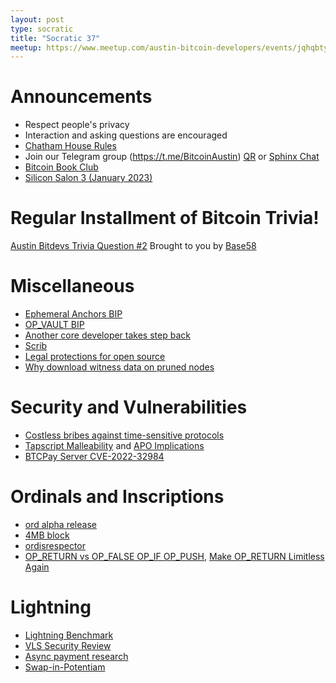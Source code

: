 ```yaml
---
layout: post
type: socratic
title: "Socratic 37"
meetup: https://www.meetup.com/austin-bitcoin-developers/events/jqhqbtyfcdbvb/
---
```


# Announcements

- Respect people's privacy
- Interaction and asking questions are encouraged
- [Chatham House Rules](https://www.chathamhouse.org/about-us/chatham-house-rule)
- Join our Telegram group (https://t.me/BitcoinAustin) [QR](../assets/imgs/telegram-group.svg) or [Sphinx Chat](https://tribes.sphinx.chat/t/austintexasbitcoiners)
- [Bitcoin Book Club](https://signal.group/#CjQKIANhZgLzkAxZvhl9scGek3yggJFmo4uORZHNbYqBjIkZEhD7L61BaSiAOFTbRdB5veKF)
- [Silicon Salon 3 (January 2023)](https://lists.linuxfoundation.org/pipermail/bitcoin-dev/2022-November/021213.html)


# Regular Installment of Bitcoin Trivia!
[Austin Bitdevs Trivia Question #2](https://twitter.com/base58btc/status/1624621838369169409)
Brought to you by [Base58](https://www.base58.info/)

# Miscellaneous
- [Ephemeral Anchors BIP](https://lists.linuxfoundation.org/pipermail/bitcoin-dev/2023-January/021373.html)
- [OP_VAULT BIP](https://lists.linuxfoundation.org/pipermail/bitcoin-dev/2023-February/021465.html)
- [Another core developer takes step back](https://twitter.com/JeremyRubin/status/1618994157552570368)
- [Scrib](https://tftc.io/martys-bent/issue-1314-introducing-scrib/)
- [Legal protections for open source](https://twitter.com/kanzure/status/1622711399905460240)
- [Why download witness data on pruned nodes](https://bitcoin.stackexchange.com/questions/117057/why-is-witness-data-downloaded-during-ibd-in-prune-mode)

# Security and Vulnerabilities
- [Costless bribes against time-sensitive protocols](https://lists.linuxfoundation.org/pipermail/bitcoin-dev/2023-February/021395.html)
- [Tapscript Malleability](https://lists.linuxfoundation.org/pipermail/bitcoin-dev/2023-February/021452.html) and [APO Implications](https://github.com/bitcoin-inquisition/bitcoin/issues/19)
- [BTCPay Server CVE-2022-32984](https://blog.btcpayserver.org/btcpay-server-cve-2022-32984/)

# Ordinals and Inscriptions
- [ord alpha release](https://rodarmor.com/blog/ord-alpha/)
- [4MB block](https://mempool.space/block/0000000000000000000515e202c8ae73c8155fc472422d7593af87aa74f2cf3d)
- [ordisrespector](https://minibolt.info/guide/bonus/bitcoin/ordisrespector.html)
- [OP_RETURN vs OP_FALSE OP_IF OP_PUSH](https://lists.linuxfoundation.org/pipermail/bitcoin-dev/2023-February/021387.html), [Make OP_RETURN Limitless Again](https://lists.linuxfoundation.org/pipermail/bitcoin-dev/2023-February/021438.html)


# Lightning
- [Lightning Benchmark](https://blog.getalby.com/lightning-benchmark/)
- [VLS Security Review](https://lists.linuxfoundation.org/pipermail/lightning-dev/2023-January/003829.html)
- [Async payment research](https://lists.linuxfoundation.org/pipermail/lightning-dev/2023-January/003820.html)
- [Swap-in-Potentiam](https://lists.linuxfoundation.org/pipermail/lightning-dev/2023-January/003810.html)

